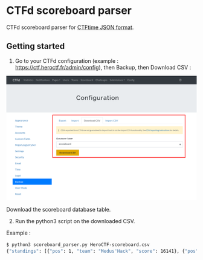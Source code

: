 # CTFd scoreboard parser

CTFd scoreboard parser for [CTFtime JSON format](https://ctftime.org/json-scoreboard-feed).

## Getting started

1. Go to your CTFd configuration (example : https://ctf.heroctf.fr/admin/config), then Backup, then Download CSV :

![CTFd export scoreboard](assets/ctfd-export-scoreboard.png)

Download the scoreboard database table.

2. Run the python3 script on the downloaded CSV.

Example :

```bash
$ python3 scoreboard_parser.py HeroCTF-scoreboard.csv
{"standings": [{"pos": 1, "team": "Medus'Hack", "score": 16141}, {"pos": 2, "team": "DaVinciCode", "score": 10226}, {"pos": 3, "team": "Hack\u2665\ufe0f", "score": 9621}, {"pos": 4, "team": "La Root'In", "score": 9275}, {"pos": 5, "team": "Les Pires Hat", "score": 9181}, {"pos": 6, "team": "Pizz'Hack", "score": 8177}, {"pos": 7, "team": "Galf Erahs[::-1]", "score": 7844}, {"pos": 8, "team": "IrisSec", "score": 7585}, {"pos": 9, "team": "spy8+9", "score": 7211}, {"pos": 10, "team": "Th3Os", "score": 7089}, {"pos": 11, "team": "glob://al_elite", "score": 6821}, {"pos": 12, "team": "Root66", "score": 6576}, {"pos": 13, "team": "EvilBunnyWrote", "score": 6170}, {"pos": 14, "team": "It just works", "score": 6074}, {"pos": 15, "team": "derust", "score": 6041}, ...
```
